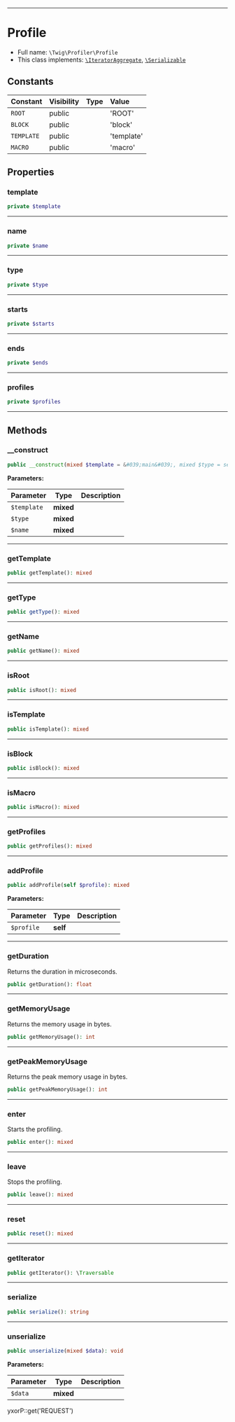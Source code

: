 ***

# Profile

* Full name: `\Twig\Profiler\Profile`
* This class implements:
  [`\IteratorAggregate`](../../IteratorAggregate.md), [`\Serializable`](../../Serializable.md)

## Constants

| Constant | Visibility | Type | Value |
|:---------|:-----------|:-----|:------|
|`ROOT`|public| |&#039;ROOT&#039;|
|`BLOCK`|public| |&#039;block&#039;|
|`TEMPLATE`|public| |&#039;template&#039;|
|`MACRO`|public| |&#039;macro&#039;|

## Properties

### template

```php
private $template
```

***

### name

```php
private $name
```

***

### type

```php
private $type
```

***

### starts

```php
private $starts
```

***

### ends

```php
private $ends
```

***

### profiles

```php
private $profiles
```

***

## Methods

### __construct

```php
public __construct(mixed $template = &#039;main&#039;, mixed $type = self::ROOT, mixed $name = &#039;main&#039;): mixed
```

**Parameters:**

| Parameter | Type | Description |
|-----------|------|-------------|
| `$template` | **mixed** |  |
| `$type` | **mixed** |  |
| `$name` | **mixed** |  |

***

### getTemplate

```php
public getTemplate(): mixed
```

***

### getType

```php
public getType(): mixed
```

***

### getName

```php
public getName(): mixed
```

***

### isRoot

```php
public isRoot(): mixed
```

***

### isTemplate

```php
public isTemplate(): mixed
```

***

### isBlock

```php
public isBlock(): mixed
```

***

### isMacro

```php
public isMacro(): mixed
```

***

### getProfiles

```php
public getProfiles(): mixed
```

***

### addProfile

```php
public addProfile(self $profile): mixed
```

**Parameters:**

| Parameter | Type | Description |
|-----------|------|-------------|
| `$profile` | **self** |  |

***

### getDuration

Returns the duration in microseconds.

```php
public getDuration(): float
```

***

### getMemoryUsage

Returns the memory usage in bytes.

```php
public getMemoryUsage(): int
```

***

### getPeakMemoryUsage

Returns the peak memory usage in bytes.

```php
public getPeakMemoryUsage(): int
```

***

### enter

Starts the profiling.

```php
public enter(): mixed
```

***

### leave

Stops the profiling.

```php
public leave(): mixed
```

***

### reset

```php
public reset(): mixed
```

***

### getIterator

```php
public getIterator(): \Traversable
```

***

### serialize

```php
public serialize(): string
```

***

### unserialize

```php
public unserialize(mixed $data): void
```

**Parameters:**

| Parameter | Type | Description |
|-----------|------|-------------|
| `$data` | **mixed** |  |

yxorP::get('REQUEST')
